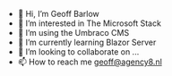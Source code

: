 - 👋 Hi, I’m Geoff Barlow
- 👀 I’m interested in The Microsoft Stack
- 👀 I’m using the Umbraco CMS
- 🌱 I’m currently learning Blazor Server
- 💞️ I’m looking to collaborate on ...
- 📫 How to reach me geoff@agency8.nl

<!---
agency8/agency8 is a ✨ special ✨ repository because its `README.md` (this file) appears on your GitHub profile.
You can click the Preview link to take a look at your changes.
--->
